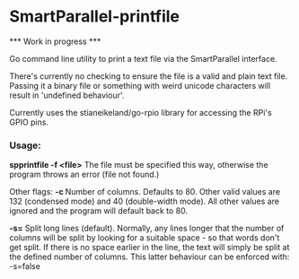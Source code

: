 # SmartParallel-printfile

*** Work in progress ***

Go command line utility to print a text file via the SmartParallel interface.

There's currently no checking to ensure the file is a valid and plain text file. Passing it a binary file or something with weird unicode characters will result in 'undefined behaviour'.

Currently uses the stianeikeland/go-rpio library for accessing the RPi's
GPIO pins.

### Usage:
**spprintfile -f \<file>**
		The file must be specified this way, otherwise the program throws an error (file not found.)

Other flags:
**-c <int>**
Number of columns. Defaults to 80. Other valid values are 132 (condensed mode) and 40 (double-width mode). All other values are ignored and the program will default back to 80.

**-s=<bool>**
Split long lines (default). Normally, any lines longer that the number of columns will be split by looking for a suitable space - so that words don't get split. If there is no space earlier in the line, the text will simply be split at the defined number of columns. This latter behaviour can be enforced with: -s=false
